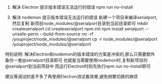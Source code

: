 1. 解决 Electron 提示版本错误无法运行的错误
   npm run no-install

2. 解决 nodemon 提示版本错误无法运行的错误
   新建一个项目来编译serialport,然后复制  新项目node_modules/@serialport目录到当前目录即可
   mkdir createserialport
   cd createserialport
   npm init
   npm install serialport --unsafe-perm --build-from-source
   rm -rf /youproject/node_modules/@serialport
   cp -r node_modules/@serialport /youproject/node_modules/@serialport

特别说明:
   解决Electron和nodemon的版本错误的方案是冲突的,那么只需要额外备份一套@serialport目录即可
   也就是当需要使用nodemon时,复制新项目的@serialport到当前项目中
   而运行Electron时则先执行npm run no-install即可
   
   建议等调试的差不多了再使用Electron测试看效果,避免频繁切换的麻烦
